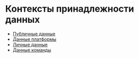 Контексты принадлежности данных
===============================

*   [Публичные данные](global.md)
*   [Данные платформы](platform.md)
*   [Личные данные](user.md)
*   [Данные команды](team.md)
